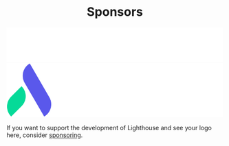 <div align="center">

# Sponsors

</div>

<div class="showcase">
  <div class="logos">
    <a href="https://www.worksome.com">
      <img src="./worksome.svg" alt="Worksome" title="Worksome - The Home for Your Freelance Workforce">
    </a>
    <a href="https://arborxr.com">
      <img src="./arborxr.svg" alt="ArborXR" title="ArborXR - Discover a Better Way to Manage AR and VR Devices">
    </a>
  </div>
</div>

If you want to support the development of Lighthouse and see your logo here, consider [sponsoring](https://github.com/sponsors/spawnia).
